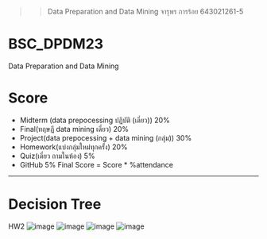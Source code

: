 >> Data Preparation and Data Mining จารุพร การร้อย 643021261-5
# BSC_DPDM23

Data Preparation and Data Mining

# Score

- Midterm (data prepocessing ปฏิบัติ (เดี่ยว)) 20%
- Final(ทฤษฎี data mining เดี่ยว) 20%
- Project(data prepocessing + data mining (กลุ่ม)) 30%
- Homework(แบ่งกลุ่มใหม่ทุกครั้ง) 20%
- Quiz(เดี่ยว ถามในห้อง) 5%
- GitHub 5%
Final Score = Score * %attendance
**************************************************************************************************
# Decision Tree
HW2
![image]()
![image]()
![image]()
![image]()
